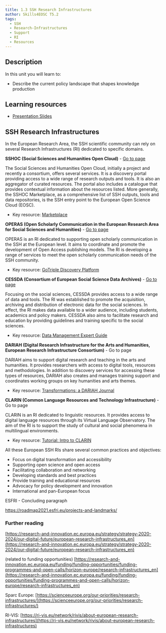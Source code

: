```yaml
---
title: 1.3 SSH Research Infrastructures
author: Skills4EOSC T5.2
tags:
  - SSH
  - Research-Infrastructures
  - Support
  - RI
  - Resources
---
```

## Description

In this unit you will learn to: 

- Describe the current policy landscape that shapes knowledge production
## Learning resources

- <a href="https://docs.google.com/presentation/d/15hYfCrpqMdVhTIaYPJQKmj6nNUaL1CZO/edit?usp=sharing&ouid=102604071504748959042&rtpof=true&sd=true" target="_blank">Presentation Slides</a>
## SSH Research Infrastructures

In the European Research Area, the SSH scientific community can rely on several Research Infrastructures (RI) dedicated to specific domains.

**SSHOC (Social Sciences and Humanities Open Cloud)** - [Go to page](https://www.sshopencloud.eu/)

The Social Sciences and Humanities Open Cloud, initially a project and recently a consortium, offers several services. It is a discovery portal providing access to a wide range of research outputs and tools. It is also an aggregator of curated resources. The portal also includes a catalogue that provides contextual information about the resources listed. More generally, the SSHOC Marketplace, as a comprehensive list of SSH outputs, tools and data repositories, is the SSH entry point to the European Open Science Cloud (EOSC).

- Key resource: [Marketplace](https://marketplace.sshopencloud.eu/)

**OPERAS (Open Scholarly Communication in the European Research Area for Social Sciences and Humanities)** - [Go to page](https://operas-eu.org/)

OPERAS is an RI dedicated to supporting open scholarly communication in the SSH at the European level. It aims to coordinate and promote the development of Open Access publishing models. The RI is developing a range of services to meet the open scholarly communication needs of the SSH community.

- Key resource: [GoTriple Discovery Platform](https://www.gotriple.eu/)

**CESSDA (Consortium of European Social Science Data Archives)** - [Go to page](https://www.cessda.eu/)

Focusing on the social sciences, CESSDA provides access to a wide range of data and tools. The RI was established to promote the acquisition, archiving and distribution of electronic data for the social sciences. In effect, the RI makes data available to a wider audience, including students, academics and policy makers. CESSDA also aims to facilitate research and education by providing guidelines and training specific to the social sciences. 

- Key resource: [Data Management Expert Guide](https://dmeg.cessda.eu/)

**DARIAH (Digital Research Infrastructure for the Arts and Humanities, European Research Infrastructure Consortium)** - Go to page
	
DARIAH aims to support digital research and teaching in the arts and humanities. It provides researchers with access to digital tools, resources and methodologies. In addition to discovery services for accessing these types of resources, DARIAH also creates and manages training support and coordinates working groups on key humanities and arts themes.

- Key resource: [Transformations: a DARIAH Journal](https://transformations.episciences.org/)

**CLARIN (Common Language Resources and Technology Infrastructure)** - Go to page

CLARIN is an RI dedicated to linguistic resources. It provides access to digital language resources through its Virtual Language Observatory. The aim of the RI is to support the study of cultural and social phenomena in multilingual environments.

- Key resource: [Tutorial: Intro to CLARIN](https://www.clarin.eu/content/tutorial-intro-clarin#unit-1-introduction-to-language-resources-and-research-data-repo)

All these European SSH RIs share several common practices and objectives: 

- Focus on digital transformation and accessibility
- Supporting open science and open access
- Facilitating collaboration and networking
- Developing standards and best practices
- Provide training and educational resources
- Advocacy for policy development and innovation
- International and pan-European focus


ESFRI - Concluding paragraph

https://roadmap2021.esfri.eu/projects-and-landmarks/
### Further reading

[https://research-and-innovation.ec.europa.eu/strategy/strategy-2020-2024/our-digital-future/european-research-infrastructures_en](https://research-and-innovation.ec.europa.eu/strategy/strategy-2020-2024/our-digital-future/european-research-infrastructures_en)

(related to funding opportunities) [https://research-and-innovation.ec.europa.eu/funding/funding-opportunities/funding-programmes-and-open-calls/horizon-europe/research-infrastructures_en](https://research-and-innovation.ec.europa.eu/funding/funding-opportunities/funding-programmes-and-open-calls/horizon-europe/research-infrastructures_en)

Sparc Europe: [https://scienceeurope.org/our-priorities/research-infrastructures/](https://scienceeurope.org/our-priorities/research-infrastructures/)

RI-VIS: [https://ri-vis.eu/network/rivis/about-european-research-infrastructures](https://ri-vis.eu/network/rivis/about-european-research-infrastructures)

